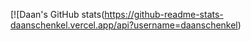 [![Daan's GitHub stats(https://github-readme-stats-daanschenkel.vercel.app/api?username=daanschenkel)
